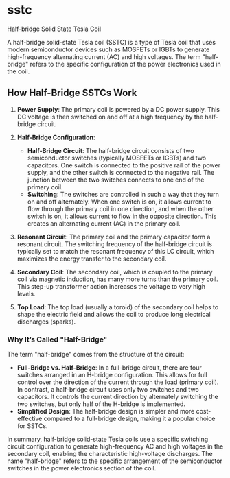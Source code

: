 # sstc
Half-bridge Solid State Tesla Coil

A half-bridge solid-state Tesla coil (SSTC) is a type of Tesla coil that uses modern semiconductor devices such as MOSFETs or IGBTs to generate high-frequency alternating current (AC) and high voltages. The term "half-bridge" refers to the specific configuration of the power electronics used in the coil.

## How Half-Bridge SSTCs Work

1. **Power Supply**: The primary coil is powered by a DC power supply. This DC voltage is then switched on and off at a high frequency by the half-bridge circuit.

2. **Half-Bridge Configuration**:
   - **Half-Bridge Circuit**: The half-bridge circuit consists of two semiconductor switches (typically MOSFETs or IGBTs) and two capacitors. One switch is connected to the positive rail of the power supply, and the other switch is connected to the negative rail. The junction between the two switches connects to one end of the primary coil.
   - **Switching**: The switches are controlled in such a way that they turn on and off alternately. When one switch is on, it allows current to flow through the primary coil in one direction, and when the other switch is on, it allows current to flow in the opposite direction. This creates an alternating current (AC) in the primary coil.

3. **Resonant Circuit**: The primary coil and the primary capacitor form a resonant circuit. The switching frequency of the half-bridge circuit is typically set to match the resonant frequency of this LC circuit, which maximizes the energy transfer to the secondary coil.

4. **Secondary Coil**: The secondary coil, which is coupled to the primary coil via magnetic induction, has many more turns than the primary coil. This step-up transformer action increases the voltage to very high levels.

5. **Top Load**: The top load (usually a toroid) of the secondary coil helps to shape the electric field and allows the coil to produce long electrical discharges (sparks).

### Why It’s Called "Half-Bridge"

The term "half-bridge" comes from the structure of the circuit:
- **Full-Bridge vs. Half-Bridge**: In a full-bridge circuit, there are four switches arranged in an H-bridge configuration. This allows for full control over the direction of the current through the load (primary coil). In contrast, a half-bridge circuit uses only two switches and two capacitors. It controls the current direction by alternately switching the two switches, but only half of the H-bridge is implemented.
- **Simplified Design**: The half-bridge design is simpler and more cost-effective compared to a full-bridge design, making it a popular choice for SSTCs.

In summary, half-bridge solid-state Tesla coils use a specific switching circuit configuration to generate high-frequency AC and high voltages in the secondary coil, enabling the characteristic high-voltage discharges. The name "half-bridge" refers to the specific arrangement of the semiconductor switches in the power electronics section of the coil.
